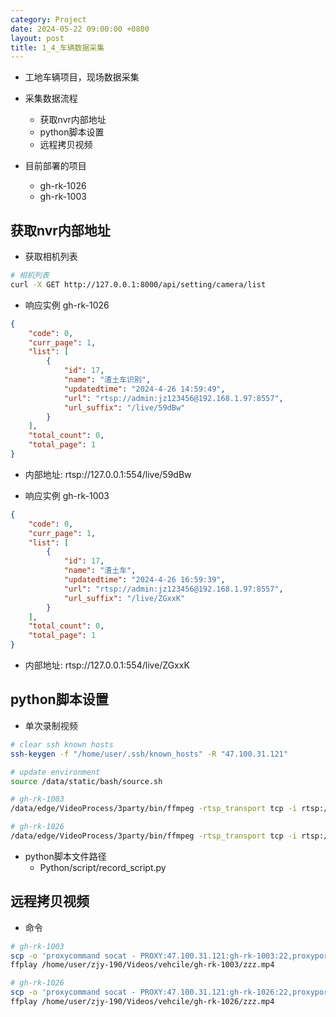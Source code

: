 ```yaml
---
category: Project
date: 2024-05-22 09:00:00 +0800
layout: post
title: 1_4_车辆数据采集
---
```


+ 工地车辆项目，现场数据采集
+ 采集数据流程
  + 获取nvr内部地址 
  + python脚本设置
  + 远程拷贝视频

+ 目前部署的项目
  + gh-rk-1026
  + gh-rk-1003

## 获取nvr内部地址

+ 获取相机列表
```bash
# 相机列表
curl -X GET http://127.0.0.1:8000/api/setting/camera/list
```

+ 响应实例 gh-rk-1026
```json
{
    "code": 0,
    "curr_page": 1,
    "list": [
        {
            "id": 17,
            "name": "渣土车识别",
            "updatedtime": "2024-4-26 14:59:49",
            "url": "rtsp://admin:jz123456@192.168.1.97:8557",
            "url_suffix": "/live/59dBw"
        }
    ],
    "total_count": 0,
    "total_page": 1
}
```
+ 内部地址: rtsp://127.0.0.1:554/live/59dBw

+ 响应实例 gh-rk-1003
```json
{
    "code": 0,
    "curr_page": 1,
    "list": [
        {
            "id": 17,
            "name": "渣土车",
            "updatedtime": "2024-4-26 16:59:39",
            "url": "rtsp://admin:jz123456@192.168.1.97:8557",
            "url_suffix": "/live/ZGxxK"
        }
    ],
    "total_count": 0,
    "total_page": 1
}
```
+ 内部地址: rtsp://127.0.0.1:554/live/ZGxxK


## python脚本设置

+ 单次录制视频
```bash
# clear ssh known hosts
ssh-keygen -f "/home/user/.ssh/known_hosts" -R "47.100.31.121"

# update environment
source /data/static/bash/source.sh

# gh-rk-1003
/data/edge/VideoProcess/3party/bin/ffmpeg -rtsp_transport tcp -i rtsp://127.0.0.1:554/live/ZGxxK -c copy -an -f mp4 -t 00:01:00 /userdata/zzz.mp4

# gh-rk-1026
/data/edge/VideoProcess/3party/bin/ffmpeg -rtsp_transport tcp -i rtsp://127.0.0.1:554/live/59dBw -c copy -an -f mp4 -t 00:01:00 /userdata/zzz.mp4
```

+ python脚本文件路径
  + Python/script/record_script.py

## 远程拷贝视频

+ 命令
```bash
# gh-rk-1003
scp -o 'proxycommand socat - PROXY:47.100.31.121:gh-rk-1003:22,proxyport=5002' root@47.100.31.121:/userdata/zzz-*.mp4 /home/user/zjy-190/Videos/vehcile/gh-rk-1003/
ffplay /home/user/zjy-190/Videos/vehcile/gh-rk-1003/zzz.mp4

# gh-rk-1026
scp -o 'proxycommand socat - PROXY:47.100.31.121:gh-rk-1026:22,proxyport=5002' root@47.100.31.121:/userdata/zzz-*.mp4 /home/user/zjy-190/Videos/vehcile/gh-rk-1026/
ffplay /home/user/zjy-190/Videos/vehcile/gh-rk-1026/zzz.mp4
```
